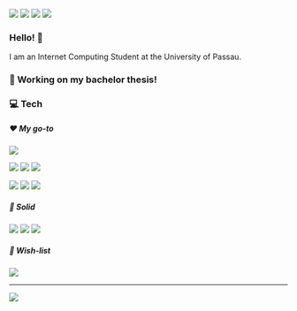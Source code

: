 <!-- TODO: cover -->

[![](https://img.shields.io/badge/-Homepage-informational?style=flat&logo=github&color=181717&logoColor=ffffff)](https://markus-obermaier.de/)
[![](https://img.shields.io/badge/-Email%20me%21-informational?style=flat&logo=gmail&color=ea4335&logoColor=ffffff)](mailto:markusobermaier420@gmail.com)
[![](https://img.shields.io/badge/-Linkedin-informational?style=flat&logo=linkedin&color=0077b5&logoColor=ffffff)](https://www.linkedin.com/in/markus-obermaier-4b043321a/)
[![](https://img.shields.io/badge/Twitter-1DA1F2?style=flat&logo=twitter&logoColor=ffffff)](https://twitter.com/m_obermaier96)

### Hello! 👋

I am an Internet Computing Student at the University of Passau.

<!--
### 🚀 Releases
* []()
-->

### 🔨 Working on my bachelor thesis!

### 💻 Tech

##### ❤️ My go-to
![](https://img.shields.io/badge/manjaro-35BF5C?style=for-the-badge&logo=manjaro&logoColor=white)

![](https://img.shields.io/badge/Python-14354C?style=for-the-badge&logo=python&logoColor=white)
![](https://img.shields.io/badge/Rust-000000?style=for-the-badge&logo=rust&logoColor=white)
![](https://img.shields.io/badge/Shell_Script-121011?style=for-the-badge&logo=gnu-bash&logoColor=white)

![](https://img.shields.io/badge/Svelte-4A4A55?style=for-the-badge&logo=svelte&logoColor=FF3E00)
![](https://img.shields.io/badge/Tailwind_CSS-38B2AC?style=for-the-badge&logo=tailwind-css&logoColor=white)
![](https://img.shields.io/badge/Django-092E20?style=for-the-badge&logo=django&logoColor=white)

##### 💎 Solid
![](https://img.shields.io/badge/JavaScript-323330?style=for-the-badge&logo=javascript&logoColor=F7DF1E)
![](https://img.shields.io/badge/Java-ED8B00?style=for-the-badge&logo=java&logoColor=white)
![](https://img.shields.io/badge/Vue.js-35495E?style=for-the-badge&logo=vue.js&logoColor=4FC08D)


##### 📖 Wish-list
![](https://img.shields.io/badge/TypeScript-007ACC?style=for-the-badge&logo=typescript&logoColor=white)

---
<img align="center" src="https://github-readme-stats.vercel.app/api?username=markusobermaier96&show_icons=true" />
